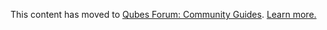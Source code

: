 This content has moved to [Qubes Forum: Community Guides](https://forum.qubes-os.org/t/using-multiple-keyboard-layouts/19029). [Learn more.](https://forum.qubes-os.org/t/announcement-qubes-community-project-has-been-migrated-to-the-forum/20367/)
